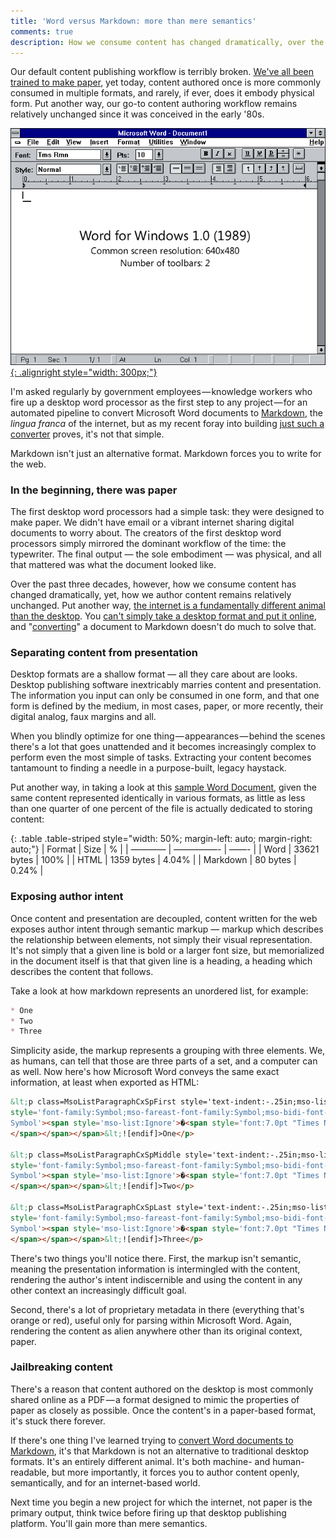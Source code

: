 ```yaml
---
title: 'Word versus Markdown: more than mere semantics'
comments: true
description: How we consume content has changed dramatically, over the past 30 years, yet, how we author content remains relatively unchanged. Markdown forces you to write for the web.
---
```


Our default content publishing workflow is terribly broken. [We've all been trained to make paper](//ben.balter.com/2012/10/19/we-ve-been-trained-to-make-paper/), yet today, content authored once is more commonly consumed in multiple formats, and rarely, if ever, does it embody physical form. Put another way, our go-to content authoring workflow remains relatively unchanged since it was conceived in the early '80s.

[![Screenshot of Microsoft Word 1.0](/wp-content/uploads/2014/word1.png){: .alignright style="width: 300px;"}](http://blogs.msdn.com/b/jensenh/archive/2005/10/03/476412.aspx)

I'm asked regularly by government employees — knowledge workers who fire up a desktop word processor as the first step to any project — for an automated pipeline to convert Microsoft Word documents to [Markdown](http://guides.github.com/overviews/mastering-markdown/), the *lingua franca* of the internet, but as my recent foray into building [just such a converter](http://word-to-markdown.herokuapp.com/) proves, it's not that simple.

Markdown isn't just an alternative format. Markdown forces you to write for the web.

### In the beginning, there was paper

The first desktop word processors had a simple task: they were designed to make paper. We didn't have email or a vibrant internet sharing digital documents to worry about. The creators of the first desktop word processors simply mirrored the dominant workflow of the time: the typewriter. The final output — the sole embodiment — was physical, and all that mattered was what the document looked like.

Over the past three decades, however, how we consume content has changed dramatically, yet, how we author content remains relatively unchanged. Put another way, [the internet is a fundamentally different animal than the desktop](//ben.balter.com/2013/07/02/a-brief-history-of-the-internet/). You [can't simply take a desktop format and put it online](//ben.balter.com/2013/11/21/thats-not-how-the-internet-works/), and "[converting](http://word-to-markdown.herokuapp.com/)" a document to Markdown doesn't do much to solve that.

### Separating content from presentation

Desktop formats are a shallow format — all they care about are looks. Desktop publishing software inextricably marries content and presentation. The information you input can only be consumed in one form, and that one form is defined by the medium, in most cases, paper, or more recently, their digital analog, faux margins and all.

When you blindly optimize for one thing — appearances — behind the scenes there's a lot that goes unattended and it becomes increasingly complex to perform even the most simple of tasks. Extracting your content becomes tantamount to finding a needle in a purpose-built, legacy haystack.

Put another way, in taking a look at this [sample Word Document](https://github.com/benbalter/word-to-markdown/blob/master/test/fixtures/small-medium-large.docx?raw=true), given the same content represented identically in various formats, as little as less than one quarter of one percent of the file is actually dedicated to storing content:

{: .table .table-striped style="width: 50%; margin-left: auto; margin-right: auto;"}
| Format | Size | % |
| ———— | —————- | ——- |
| Word | 33621 bytes | 100% |
| HTML | 1359 bytes | 4.04% |
| Markdown | 80 bytes | 0.24% |

### Exposing author intent

Once content and presentation are decoupled, content written for the web exposes author intent through semantic markup — markup which describes the relationship between elements, not simply their visual representation. It's not simply that a given line is bold or a larger font size, but memorialized in the document itself is that that given line is a heading, a heading which describes the content that follows.

Take a look at how markdown represents an unordered list, for example:

```markdown
* One
* Two
* Three
```

Simplicity aside, the markup represents a grouping with three elements. We, as humans, can tell that those are three parts of a set, and a computer can as well. Now here's how Microsoft Word conveys the same exact information, at least when exported as HTML:

```html
&lt;p class=MsoListParagraphCxSpFirst style='text-indent:-.25in;mso-list:l0 level1 lfo1'>&lt;![if !supportLists]><span
style='font-family:Symbol;mso-fareast-font-family:Symbol;mso-bidi-font-family:
Symbol'><span style='mso-list:Ignore'>�<span style='font:7.0pt "Times New Roman"'>     
</span></span></span>&lt;![endif]>One</p>

&lt;p class=MsoListParagraphCxSpMiddle style='text-indent:-.25in;mso-list:l0 level1 lfo1'>&lt;![if !supportLists]><span
style='font-family:Symbol;mso-fareast-font-family:Symbol;mso-bidi-font-family:
Symbol'><span style='mso-list:Ignore'>�<span style='font:7.0pt "Times New Roman"'>     
</span></span></span>&lt;![endif]>Two</p>

&lt;p class=MsoListParagraphCxSpLast style='text-indent:-.25in;mso-list:l0 level1 lfo1'>&lt;![if !supportLists]><span
style='font-family:Symbol;mso-fareast-font-family:Symbol;mso-bidi-font-family:
Symbol'><span style='mso-list:Ignore'>�<span style='font:7.0pt "Times New Roman"'>     
</span></span></span>&lt;![endif]>Three</p>
```

There's two things you'll notice there. First, the markup isn't semantic, meaning the presentation information is intermingled with the content, rendering the author's intent indiscernible and using the content in any other context an increasingly difficult goal.

Second, there's a lot of proprietary metadata in there (everything that's orange or red), useful only for parsing within Microsoft Word. Again, rendering the content as alien anywhere other than its original context, paper.

### Jailbreaking content

There's a reason that content authored on the desktop is most commonly shared online as a PDF — a format designed to mimic the properties of paper as closely as possible. Once the content's in a paper-based format, it's stuck there forever.

If there's one thing I've learned trying to [convert Word documents to Markdown](http://word-to-markdown.herokuapp.com/), it's that Markdown is not an alternative to traditional desktop formats. It's an entirely different animal. It's both machine- and human-readable, but more importantly, it forces you to author content openly, semantically, and for an internet-based world.

Next time you begin a new project for which the internet, not paper is the primary output, think twice before firing up that desktop publishing platform. You'll gain more than mere semantics.
